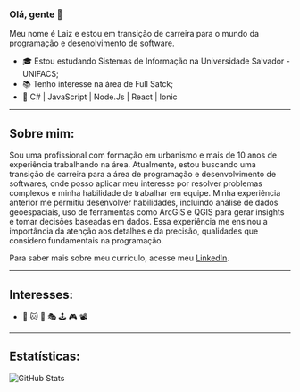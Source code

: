 ### Olá, gente 👋

Meu nome é Laiz e estou em transição de carreira para o mundo da programação e desenolvimento de software.
- 🎓 Estou estudando Sistemas de Informação na Universidade Salvador - UNIFACS;
- 📚 Tenho interesse na área de Full Satck;
- 🚀 C# | JavaScript | Node.Js | React | Ionic

___

## Sobre mim:

Sou uma profissional com formação em urbanismo e mais de 10 anos de experiência trabalhando na área. Atualmente, estou buscando uma transição de carreira para a área de programação e desenvolvimento de softwares, onde posso aplicar meu interesse por resolver problemas complexos e minha habilidade de trabalhar em equipe. Minha experiência anterior me permitiu desenvolver habilidades, incluindo análise de dados geoespaciais, uso de ferramentas como ArcGIS e QGIS para gerar insights e tomar decisões baseadas em dados. Essa experiência me ensinou a importância da atenção aos detalhes e da precisão, qualidades que considero fundamentais na programação.

Para saber mais sobre meu currículo, acesse meu [LinkedIn](https://www.linkedin.com/in/laizcunha/).

___

## Interesses:

- 🐶 🐱 🐾 🎭 🕹 🎮 📽

___

## Estatísticas:

![GitHub Stats](https://github-readme-stats.vercel.app/api?username=LaizCunha&show_icons=true&theme=radical)

